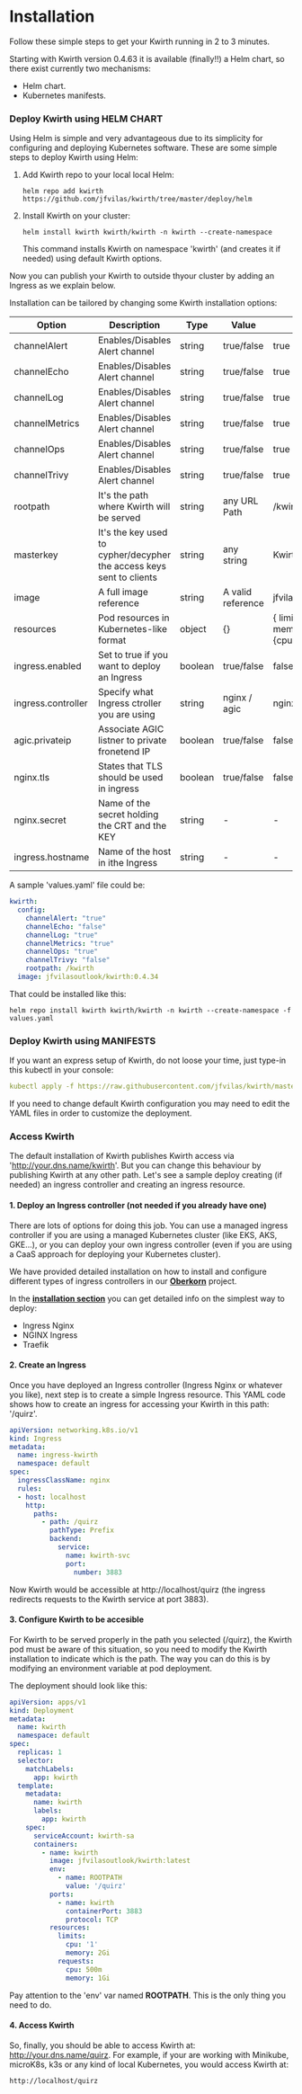 # Installation
Follow these simple steps to get your Kwirth running in 2 to 3 minutes.

Starting with Kwirth version 0.4.63 it is available (finally!!) a 
Helm chart, so there exist currently two mechanisms:
  - Helm chart.
  - Kubernetes manifests.


### Deploy Kwirth using HELM CHART
Using Helm is simple and very advantageous due to its simplicity for configuring and deploying Kubernetes software. These are some simple steps to deploy Kwirth using Helm:

  1. Add Kwirth repo to your local local Helm:
     ```
     helm repo add kwirth https://github.com/jfvilas/kwirth/tree/master/deploy/helm
     ```
  2. Install Kwirth on your cluster:
     ```
     helm install kwirth kwirth/kwirth -n kwirth --create-namespace
     ```
     This command installs Kwirth on namespace 'kwirth' (and creates it if needed) using default Kwirth options.

Now you can publish your Kwirth to outside thyour cluster by adding an Ingress as we explain below.

Installation can be tailored by changing some Kwirth installation options:

| Option        | Description | Type | Value  |Default value |
| -             | -           | -    |-       |-             |
| channelAlert  | Enables/Disables Alert channel | string | true/false  | true |
| channelEcho   | Enables/Disables Alert channel | string | true/false  | true  |
| channelLog    | Enables/Disables Alert channel | string | true/false  | true  |
| channelMetrics| Enables/Disables Alert channel | string | true/false  | true  |
| channelOps    | Enables/Disables Alert channel | string | true/false  | true  |
| channelTrivy  | Enables/Disables Alert channel | string | true/false  | true  |
| rootpath      | It's the path where Kwirth will be served | string | any URL Path | /kwirth  |
| masterkey     | It's the key used to cypher/decypher the access keys sent to clients | string | any string | Kwirth4Ever  |
| image         | A full image reference | string | A valid reference | jfvilasoutlook/kwirth:latest |
| resources     | Pod resources in Kubernetes-like format | object | {}  | { limits: { cpu:1, memory:2Gi }, requests: {cpu:0, memory:256Mi } }|
| ingress.enabled  | Set to true if you want to deploy an Ingress | boolean | true/false  | false |
| ingress.controller  | Specify what Ingress ctroller you are using | string | nginx / agic  | nginx |
| agic.privateip     | Associate AGIC listner to private fronetend IP | boolean | true/false | false |
| nginx.tls     | States that TLS should be used in ingress | boolean | true/false | false |
| nginx.secret     | Name of the secret holding the CRT and the KEY | string | - | - |
| ingress.hostname | Name of the host in ithe Ingress | string | - | - |


A sample 'values.yaml' file could be:

```yaml
kwirth:
  config:
    channelAlert: "true"
    channelEcho: "false"
    channelLog: "true"
    channelMetrics: "true"
    channelOps: "true"
    channelTrivy: "false"
    rootpath: /kwirth
  image: jfvilasoutlook/kwirth:0.4.34
```

That could be installed like this:
```
helm repo install kwirth kwirth/kwirth -n kwirth --create-namespace -f values.yaml
```

### Deploy Kwirth using MANIFESTS
If you want an express setup of Kwirth, do not loose your time, just type-in this kubectl in your console:

```yaml
kubectl apply -f https://raw.githubusercontent.com/jfvilas/kwirth/master/test/kwirth.yaml
```

If you need to change default Kwirth configuration you may need to edit the YAML files in order to customize the deployment.

### Access Kwirth
The default installation of Kwirth publishes Kwirth access via 'http://your.dns.name/kwirth'. But you can change this behaviour by publishing Kwirth at any other path. Let's see a sample deploy creating (if needed) an ingress controller and creating an ingress resource.

#### 1. Deploy an Ingress controller (not needed if you already have one)
There are lots of options for doing this job. You can use a managed ingress controller if you are using a managed Kubernetes cluster (like EKS, AKS, GKE...), or you can deploy your own ingress controller (even if you are using a CaaS approach for deploying your Kubernetes cluster).

We have provided detailed installation on how to install and configure different types of ingress controllers in our [**Oberkorn**](https://jfvilas.github.io/oberkorn/#/README) project.

In the [**installation section**](https://jfvilas.github.io/oberkorn/#/ingins) you can get detailed info on the simplest way to deploy:
  - Ingress Nginx
  - NGINX Ingress
  - Traefik

#### 2. Create an Ingress
Once you have deployed an Ingress controller (Ingress Nginx or whatever you like), next step is to create a simple Ingress resource. This YAML code shows how to create an ingress for accessing your Kwirth in this path: '/quirz'.

```yaml
apiVersion: networking.k8s.io/v1
kind: Ingress
metadata:
  name: ingress-kwirth
  namespace: default
spec:
  ingressClassName: nginx
  rules:
  - host: localhost
    http:
      paths:
        - path: /quirz
          pathType: Prefix
          backend:
            service:
              name: kwirth-svc
              port:
                number: 3883
```

Now Kwirth would be accessible at http://localhost/quirz (the ingress redirects requests to the Kwirth service at port 3883).

#### 3. Configure Kwirth to be accesible
For Kwirth to be served properly in the path you selected (/quirz), the Kwirth pod must be aware of this situation, so you need to modify the Kwirth installation to indicate which is the path. The way you can do this is by modifying an environment variable at pod deployment.

The deployment should look like this:

```yaml
apiVersion: apps/v1
kind: Deployment
metadata:
  name: kwirth
  namespace: default
spec:
  replicas: 1
  selector:
    matchLabels:
      app: kwirth
  template:
    metadata:
      name: kwirth
      labels:
        app: kwirth
    spec:
      serviceAccount: kwirth-sa
      containers:
        - name: kwirth
          image: jfvilasoutlook/kwirth:latest
          env:
            - name: ROOTPATH
              value: '/quirz'
          ports:
            - name: kwirth
              containerPort: 3883
              protocol: TCP
          resources:
            limits:
              cpu: '1'
              memory: 2Gi
            requests:
              cpu: 500m
              memory: 1Gi
```

Pay attention to the 'env' var named **ROOTPATH**. This is the only thing you need to do.

#### 4. Access Kwirth
So, finally, you should be able to access Kwirth at: http://your.dns.name/quirz. For example, if your are working with Minikube, microK8s, k3s or any kind of local Kubernetes, you would access Kwirth at:

```bash
http://localhost/quirz
```
